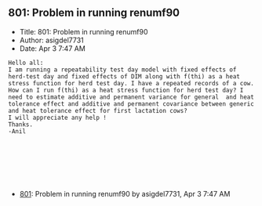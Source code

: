 ## 801: Problem in running renumf90

- Title: 801: Problem in running renumf90
- Author: asigdel7731
- Date: Apr 3 7:47 AM

```
Hello all:
I am running a repeatability test day model with fixed effects of herd-test day and fixed effects of DIM along with f(thi) as a heat stress function for herd test day. I have a repeated records of a cow. How can I run f(thi) as a heat stress function for herd test day? I need to estimate additive and permanent variance for general  and heat tolerance effect and additive and permanent covariance between generic and heat tolerance effect for first lactation cows?
I will appreciate any help !
Thanks.
-Anil 


 



 
```

- [801](0801.md): Problem in running renumf90 by asigdel7731, Apr 3 7:47 AM
